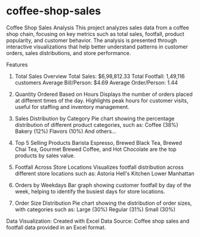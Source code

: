 # coffee-shop-sales
Coffee Shop Sales Analysis
This project analyzes sales data from a coffee shop chain, focusing on key metrics such as total sales, footfall, product popularity, and customer behavior. The analysis is presented through interactive visualizations that help better understand patterns in customer orders, sales distributions, and store performance.

Features
1. Total Sales Overview
Total Sales: $6,98,812.33
Total Footfall: 1,49,116 customers
Average Bill/Person: $4.69
Average Order/Person: 1.44

3. Quantity Ordered Based on Hours
Displays the number of orders placed at different times of the day.
Highlights peak hours for customer visits, useful for staffing and inventory management.

4. Sales Distribution by Category
Pie chart showing the percentage distribution of different product categories, such as:
Coffee (38%)
Bakery (12%)
Flavors (10%)
And others...
5. Top 5 Selling Products
Barista Espresso, Brewed Black Tea, Brewed Chai Tea, Gourmet Brewed Coffee, and Hot Chocolate are the top products by sales value.

6. Footfall Across Store Locations
Visualizes footfall distribution across different store locations such as:
Astoria
Hell's Kitchen
Lower Manhattan

7. Orders by Weekdays
Bar graph showing customer footfall by day of the week, helping to identify the busiest days for store locations.

8. Order Size Distribution
Pie chart showing the distribution of order sizes, with categories such as:
Large (30%)
Regular (31%)
Small (30%)

Data Visualization: Created with Excel
Data Source: Coffee shop sales and footfall data provided in an Excel format.
